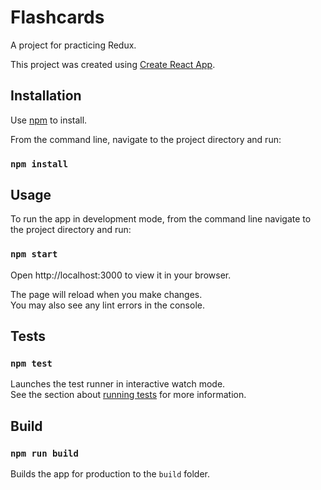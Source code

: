 # Flashcards

A project for practicing Redux.

This project was created using [Create React App](https://github.com/facebook/create-react-app).

## Installation

Use [npm](https://docs.npmjs.com/downloading-and-installing-node-js-and-npm) to install.

From the command line, navigate to the project directory and run:

### `npm install`

## Usage

To run the app in development mode, from the command line navigate to the project directory and run:

### `npm start`

Open http://localhost:3000 to view it in your browser.

The page will reload when you make changes.\
You may also see any lint errors in the console.

## Tests

### `npm test`

Launches the test runner in interactive watch mode.\
See the section about [running tests](https://facebook.github.io/create-react-app/docs/running-tests) for more information.

## Build

### `npm run build`

Builds the app for production to the `build` folder.